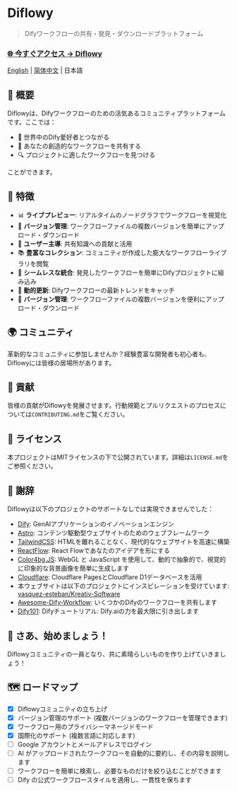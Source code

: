 # Diflowy

> Difyワークフローの共有・発見・ダウンロードプラットフォーム

### [🌐 今すぐアクセス → Diflowy](https://diflowy.greenerai.top/)

[English](README.md) | [简体中文](README_CN.md) | 日本語

## 🚀 概要

Diflowyは、Difyワークフローのための活気あるコミュニティプラットフォームです。ここでは：

- 🔗 世界中のDify愛好者とつながる
- 🎨 あなたの創造的なワークフローを共有する
- 🔍 プロジェクトに適したワークフローを見つける

ことができます。

## 🌟 特徴

- 📊 **ライブプレビュー**: リアルタイムのノードグラフでワークフローを視覚化
- 📂 **バージョン管理**: ワークフローファイルの複数バージョンを簡単にアップロード・ダウンロード
- 👥 **ユーザー主導**: 共有知識への貢献と活用
- 📚 **豊富なコレクション**: コミュニティが作成した膨大なワークフローライブラリを閲覧
- 🔄 **シームレスな統合**: 発見したワークフローを簡単にDifyプロジェクトに組み込み
- 🔔 **動的更新**: Difyワークフローの最新トレンドをキャッチ
- 📂 **バージョン管理**: ワークフローファイルの複数バージョンを便利にアップロード・ダウンロード

## 🌍 コミュニティ

革新的なコミュニティに参加しませんか？経験豊富な開発者も初心者も、Diflowyには皆様の居場所があります。

## 🤝 貢献

皆様の貢献がDiflowyを発展させます。行動規範とプルリクエストのプロセスについては`CONTRIBUTING.md`をご覧ください。

## 📄 ライセンス

本プロジェクトはMITライセンスの下で公開されています。詳細は`LICENSE.md`をご参照ください。

## 💖 謝辞

Diflowyは以下のプロジェクトのサポートなしでは実現できませんでした：

- [Dify](https://github.com/langgenius/dify): GenAIアプリケーションのイノベーションエンジン
- [Astro](https://astro.build/): コンテンツ駆動型ウェブサイトのためのウェブフレームワーク
- [TailwindCSS](https://tailwindcss.com/): HTMLを離れることなく、現代的なウェブサイトを高速に構築
- [ReactFlow](https://reactflow.dev/): React Flowであなたのアイデアを形にする
- [Color4bg.JS](https://github.com/winterx/color4bg.js): WebGL と JavaScript を使用して、動的で抽象的で、視覚的に印象的な背景画像を簡単に生成します
- [Cloudflare](https://www.cloudflare.com): Cloudflare PagesとCloudflare D1データベースを活用
- 本ウェブサイトは以下のプロジェクトにインスピレーションを受けています: [vasquez-esteban/Kreativ-Software](https://github.com/vasquez-esteban/kreativ-software)
- [Awesome-Dify-Workflow](https://github.com/svcvit/Awesome-Dify-Workflow): いくつかのDifyのワークフローを共有します
- [Dify101](https://dify101.com/): Difyチュートリアル: Dify.aiの力を最大限に引き出します

## 🎉 さあ、始めましょう！

Diflowyコミュニティの一員となり、共に素晴らしいものを作り上げていきましょう！

## 🗺️ ロードマップ

- [x] Diflowyコミュニティの立ち上げ
- [x] バージョン管理のサポート (複数バージョンのワークフローを管理できます)
- [x] ワークフロー用のプライバシーマネージドモード
- [x] 国際化のサポート (複数言語に対応します)
- [ ] Google アカウントとメールアドレスでログイン
- [ ] AI がアップロードされたワークフローを自動的に要約し、その内容を説明します
- [ ] ワークフローを簡単に検索し、必要なものだけを絞り込むことができます
- [ ] Dify の公式ワークフロースタイルを適用し、一貫性を保ちます